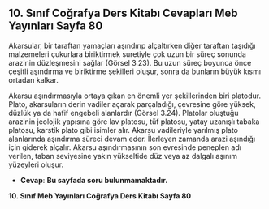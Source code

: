 ## 10. Sınıf Coğrafya Ders Kitabı Cevapları Meb Yayınları Sayfa 80

Akarsular, bir taraftan yamaçları aşındırıp alçaltırken diğer taraftan taşıdığı malzemeleri çukurlara biriktirmek suretiyle çok uzun bir süreç sonunda arazinin düzleşmesini sağlar (Görsel 3.23). Bu uzun süreç boyunca önce çeşitli aşındırma ve biriktirme şekilleri oluşur, sonra da bunların büyük kısmı ortadan kalkar.

Akarsu aşındırmasıyla ortaya çıkan en önemli yer şekillerinden biri platodur. Plato, akarsuların derin vadiler açarak parçaladığı, çevresine göre yüksek, düzlük ya da hafif engebeli alanlardır (Görsel 3.24). Platolar oluştuğu arazinin jeolojik yapısına göre lav platosu, tüf platosu, yatay uzanışlı tabaka platosu, karstik plato gibi isimler alır. Akarsu vadileriyle yarılmış plato alanlarında aşındırma süreci devam eder. İlerleyen zamanda arazi aşındığı için giderek alçalır. Akarsu aşındırmasının son evresinde peneplen adı verilen, taban seviyesine yakın yükseltide düz veya az dalgalı aşınım yüzeyleri oluşur.

* **Cevap**: **Bu sayfada soru bulunmamaktadır.**

**10. Sınıf Meb Yayınları Coğrafya Ders Kitabı Sayfa 80**
